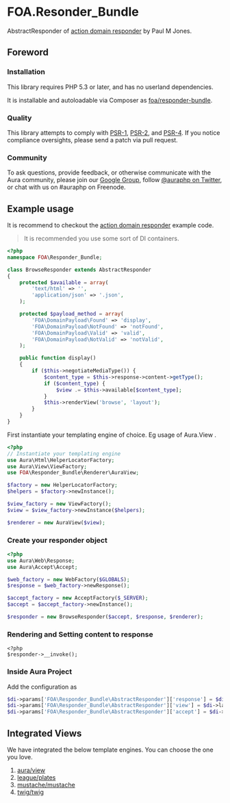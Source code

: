 # FOA.Resonder_Bundle

AbstractResponder of [action domain responder](https://github.com/pmjones/adr) by Paul M Jones.

## Foreword

### Installation

This library requires PHP 5.3 or later, and has no userland dependencies.

It is installable and autoloadable via Composer as [foa/responder-bundle](https://packagist.org/packages/foa/responder-bundle).

### Quality

This library attempts to comply with [PSR-1][], [PSR-2][], and [PSR-4][]. If
you notice compliance oversights, please send a patch via pull request.

[PSR-1]: https://github.com/php-fig/fig-standards/blob/master/accepted/PSR-1-basic-coding-standard.md
[PSR-2]: https://github.com/php-fig/fig-standards/blob/master/accepted/PSR-2-coding-style-guide.md
[PSR-4]: https://github.com/php-fig/fig-standards/blob/master/accepted/PSR-4-autoloader.md

### Community

To ask questions, provide feedback, or otherwise communicate with the Aura community, please join our [Google Group](http://groups.google.com/group/auraphp), follow [@auraphp on Twitter](http://twitter.com/auraphp), or chat with us on #auraphp on Freenode.

## Example usage

It is recommend to checkout the [action domain responder](https://github.com/pmjones/adr) example code.

> It is recommended you use some sort of DI containers.

```php
<?php
namespace FOA\Responder_Bundle;

class BrowseResponder extends AbstractResponder
{
    protected $available = array(
        'text/html' => '',
        'application/json' => '.json',
    );

    protected $payload_method = array(
        'FOA\DomainPayload\Found' => 'display',
        'FOA\DomainPayload\NotFound' => 'notFound',
        'FOA\DomainPayload\Valid' => 'valid',
        'FOA\DomainPayload\NotValid' => 'notValid',
    );

    public function display()
    {
        if ($this->negotiateMediaType()) {
            $content_type = $this->response->content->getType();
            if ($content_type) {
                $view .= $this->available[$content_type];
            }
            $this->renderView('browse', 'layout');
        }
    }
}
```

First instantiate your templating engine of choice. Eg usage of Aura.View .

```php
<?php
// Instantiate your templating engine
use Aura\Html\HelperLocatorFactory;
use Aura\View\ViewFactory;
use FOA\Responder_Bundle\Renderer\AuraView;

$factory = new HelperLocatorFactory;
$helpers = $factory->newInstance();

$view_factory = new ViewFactory();
$view = $view_factory->newInstance($helpers);

$renderer = new AuraView($view);
```

### Create your responder object

```php
<?php
use Aura\Web\Response;
use Aura\Accept\Accept;

$web_factory = new WebFactory($GLOBALS);
$response = $web_factory->newResponse();

$accept_factory = new AcceptFactory($_SERVER);
$accept = $accept_factory->newInstance();

$responder = new BrowseResponder($accept, $response, $renderer);
```

### Rendering and Setting content to response

```
<?php
$responder->__invoke();
```

### Inside Aura Project

Add the configuration as

```php
$di->params['FOA\Responder_Bundle\AbstractResponder']['response'] = $di->lazyGet('aura/web-kernel:response');
$di->params['FOA\Responder_Bundle\AbstractResponder']['view'] = $di->lazyNew('Aura\View\View');
$di->params['FOA\Responder_Bundle\AbstractResponder']['accept'] = $di->lazyNew('Aura\Accept\Accept');
```

## Integrated Views

We have integrated the below template engines. You can choose the one you love.

1. [aura/view](https://github.com/auraphp/Aura.View)
1. [league/plates](https://github.com/thephpleague/Plates)
1. [mustache/mustache](https://github.com/bobthecow/mustache.php)
1. [twig/twig](https://github.com/twigphp/Twig)

